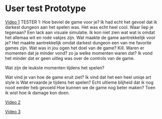 # User test Prototype

[Video 1](https://streamable.com/sb88vp)
TESTER 1:
Hoe beviel de game voor je?
 Ik had echt het gevoel dat ik darkest dungeon aan het spelen was. Het was echt heel cool.
Waar liep je tegenaan?
Een lack aan visuale simulatie. Ik kon niet zien wat wat is omdat het allemaa wit en rode vakjes zijn.
Wat maakte de game aantrekkelijk voor je?
Het maakte aantrekkelijk omdat darkest dungeon een  van me favorite games zijn.
Wat was in jou ogen het doel van de game?
Kill.
Waren er momenten dat je minder vond? zo ja welke momenten waren dat?
Ik vond het minder dat er geen uitleg was over de controls van de game.

Wat zijn de leukste momenten tijdens het spelen?


Wat vind je van hoe de game eruit ziet?
Ik vind dat het een heel uniqe art style is
Wat ervaarde je tijdens het spelen?
Echt ultieme blijheid dat ik nog nooit eerder heb gevoeld
Hoe kunnen we de game nog beter maken?
Toen ik wist hoe ik damage kon doen.


[Video 2](https://streamable.com/sf6iwd)

[Video 3](https://streamable.com/ipoby8)
